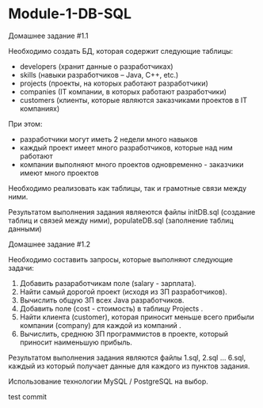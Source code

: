 # Module-1-DB-SQL

Домашнее задание #1.1

Необходимо создать БД, которая содержит следующие таблицы:

- developers (хранит данные о разработчиках)
- skills (навыки разработчиков – Java, C++, etc.)
- projects (проекты, на которых работают разработчики)
- companies (IT компании, в которых работают разработчики)
- customers (клиенты, которые являются заказчиками проектов в IT компаниях)

При этом:

- разработчики могут иметь 2 недели много навыков
- каждый проект имеет много разработчиков, которые над ним работают
- компании выполняют много проектов одновременно - заказчики имеют много проектов

Необходимо реализовать как таблицы, так и грамотные связи между ними.

Результатом выполнения задания являеются файлы initDB.sql (создание таблиц и связей между ними), populateDB.sql (заполнение таблиц данными)

Домашнее задание #1.2



Необходимо составить запросы, которые выполняют следующие задачи:

1. Добавить разаработчикам поле (salary - зарплата).
2. Найти самый дорогой проект (исходя из ЗП разработчиков).
3. Вычислить общую ЗП всех Java разработчиков.
4. Добавить поле (cost - стоимость) в таблицу Projects .
5. Найти клиента (customer), которая приносит меньше всего прибыли компании (company) для каждой из компаний .
6. Вычислить, среднюю ЗП программистов в проекте, который приносит наименьшую прибыль.

Результатом выполнения задания являются файлы 1.sql, 2.sql … 6.sql, каждый из который получает данные для каждого из пунктов задания.

Использование технологии MySQL / PostgreSQL на выбор.


test commit